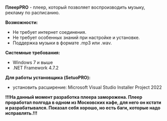 **ПлеерPRO** - плеер, который позволяет воспроизводить музыку, рекламу по расписанию. 
  
**Возможности:**  
-   Не требует интернет соединения.  
-   Не требует особенных знаний при настройке и установке.
-   Поддержка музыки в формате .mp3 или .wav. 
  
**Системные требования:**  
-   Windows 7 и выше
-   .NET Framework 4.7.2

**Для работы установщика (SetuoPRO):**  
-   установить расширение: Microsoft Visual Studio Installer Project 2022

**!!!На данный момент разработка плеера заморожена.
Плеер проработал полгода в одном из Московских кафе, для него он кстати и разрабатывался.
Показал себя хорошо, но есть баги, которые надо исправлять.!!!**
